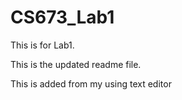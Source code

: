 # CS673_Lab1
This is for Lab1.

This is the updated readme file.

This is added from my using text editor


